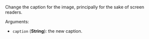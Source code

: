 Change the caption for the image, principally for the sake of screen readers.

Arguments:

* `caption` (**String**): the new caption.
